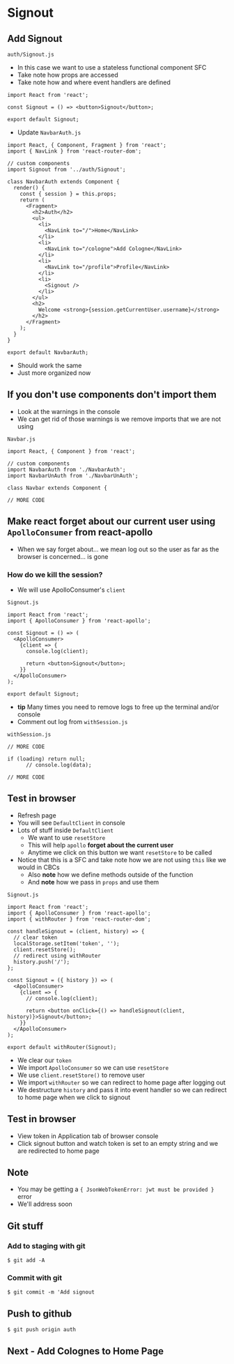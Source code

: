 # Signout
## Add Signout

`auth/Signout.js`

* In this case we want to use a stateless functional component SFC
* Take note how props are accessed
* Take note how and where event handlers are defined

```
import React from 'react';

const Signout = () => <button>Signout</button>;

export default Signout;
```

* Update `NavbarAuth.js`

```
import React, { Component, Fragment } from 'react';
import { NavLink } from 'react-router-dom';

// custom components
import Signout from '../auth/Signout';

class NavbarAuth extends Component {
  render() {
    const { session } = this.props;
    return (
      <Fragment>
        <h2>Auth</h2>
        <ul>
          <li>
            <NavLink to="/">Home</NavLink>
          </li>
          <li>
            <NavLink to="/cologne">Add Cologne</NavLink>
          </li>
          <li>
            <NavLink to="/profile">Profile</NavLink>
          </li>
          <li>
            <Signout />
          </li>
        </ul>
        <h2>
          Welcome <strong>{session.getCurrentUser.username}</strong>
        </h2>
      </Fragment>
    );
  }
}

export default NavbarAuth;
```

* Should work the same
* Just more organized now

## If you don't use components don't import them
* Look at the warnings in the console
* We can get rid of those warnings is we remove imports that we are not using

`Navbar.js`

```
import React, { Component } from 'react';

// custom components
import NavbarAuth from './NavbarAuth';
import NavbarUnAuth from './NavbarUnAuth';

class Navbar extends Component {

// MORE CODE
```

## Make react forget about our current user using `ApolloConsumer` from react-apollo
* When we say forget about... we mean log out so the user as far as the browser is concerned... is gone

### How do we kill the session?
* We will use ApolloConsumer's `client`

`Signout.js`

```
import React from 'react';
import { ApolloConsumer } from 'react-apollo';

const Signout = () => (
  <ApolloConsumer>
    {client => {
      console.log(client);

      return <button>Signout</button>;
    }}
  </ApolloConsumer>
);

export default Signout;
```

* **tip** Many times you need to remove logs to free up the terminal and/or console
* Comment out log from `withSession.js`

`withSession.js`

```
// MORE CODE

if (loading) return null;
      // console.log(data);

// MORE CODE
```

## Test in browser
* Refresh page
* You will see `DefaultClient` in console
* Lots of stuff inside `DefaultClient`
    - We want to use `resetStore`
    - This will help `apollo` **forget about the current user**
    - Anytime we click on this button we want `resetStore` to be called
* Notice that this is a SFC and take note how we are not using `this` like we would in CBCs 
  - Also **note** how we define methods outside of the function
  - And **note** how we pass in `props` and use them

`Signout.js`

```
import React from 'react';
import { ApolloConsumer } from 'react-apollo';
import { withRouter } from 'react-router-dom';

const handleSignout = (client, history) => {
  // clear token
  localStorage.setItem('token', '');
  client.resetStore();
  // redirect using withRouter
  history.push('/');
};

const Signout = ({ history }) => (
  <ApolloConsumer>
    {client => {
      // console.log(client);

      return <button onClick={() => handleSignout(client, history)}>Signout</button>;
    }}
  </ApolloConsumer>
);

export default withRouter(Signout);
```

* We clear our `token`
* We import `ApolloConsumer` so we can use `resetStore`
* We use `client.resetStore()` to remove user
* We import `withRouter` so we can redirect to home page after logging out
* We destructure `history` and pass it into event handler so we can redirect to home page when we click to signout

## Test in browser
* View token in Application tab of browser console
* Click signout button and watch token is set to an empty string and we are redirected to home page

## Note
* You may be getting a `{ JsonWebTokenError: jwt must be provided }` error
* We'll address soon

## Git stuff

### Add to staging with git
`$ git add -A`

### Commit with git
`$ git commit -m 'Add signout`

## Push to github
`$ git push origin auth`

## Next - Add Colognes to Home Page

